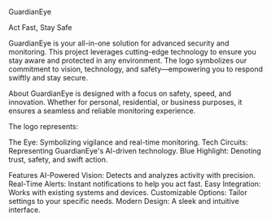 GuardianEye

Act Fast, Stay Safe

GuardianEye is your all-in-one solution for advanced security and monitoring. This project leverages cutting-edge technology to ensure you stay aware and protected in any environment. The logo symbolizes our commitment to vision, technology, and safety—empowering you to respond swiftly and stay secure.

About
GuardianEye is designed with a focus on safety, speed, and innovation. Whether for personal, residential, or business purposes, it ensures a seamless and reliable monitoring experience.

The logo represents:

  The Eye: Symbolizing vigilance and real-time monitoring.
  Tech Circuits: Representing GuardianEye's AI-driven technology.
  Blue Highlight: Denoting trust, safety, and swift action.

Features
  AI-Powered Vision: Detects and analyzes activity with precision.
  Real-Time Alerts: Instant notifications to help you act fast.
  Easy Integration: Works with existing systems and devices.
  Customizable Options: Tailor settings to your specific needs.
  Modern Design: A sleek and intuitive interface.
